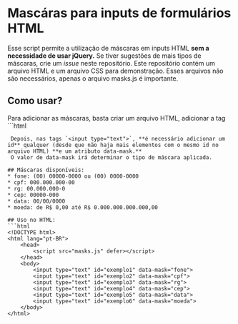 # Mascáras para inputs de formulários HTML
Esse script permite a utilização de máscaras em inputs HTML **sem a necessidade de usar jQuery.**
Se tiver sugestões de mais tipos de máscaras, crie um _issue_ neste repositório.
Este repositório contém um arquivo HTML e um arquivo CSS para demonstração. Esses arquivos não são necessários, apenas o arquivo masks.js é importante.

## Como usar?
Para adicionar as máscaras, basta criar um arquivo HTML, adicionar a tag ```html
<script src="masks.js" defer></script>
```, direcionando o atributo src ao arquivo masks.js.
 Depois, nas tags `<input type="text">`, **é necessário adicionar um id** qualquer (desde que não haja mais elementos com o mesmo id no arquivo HTML) **e um atributo data-mask.**
 O valor de data-mask irá determinar o tipo de máscara aplicada.

## Máscaras disponíveis:
* fone: (00) 00000-0000 ou (00) 0000-0000
* cpf: 000.000.000-00
* rg: 00.000.000-0
* cep: 00000-000
* data: 00/00/0000
* moeda: de R$ 0,00 até R$ 0.000.000.000.000,00

## Uso no HTML:
```html
<!DOCTYPE html>
<html lang="pt-BR">
    <head>
        <script src="masks.js" defer></script>
    </head>
    <body>
        <input type="text" id="exemplo1" data-mask="fone">
        <input type="text" id="exemplo2" data-mask="cpf">
        <input type="text" id="exemplo3" data-mask="rg">
        <input type="text" id="exemplo4" data-mask="cep">
        <input type="text" id="exemplo5" data-mask="data">
        <input type="text" id="exemplo6" data-mask="moeda">
    </body>
</html>
```
